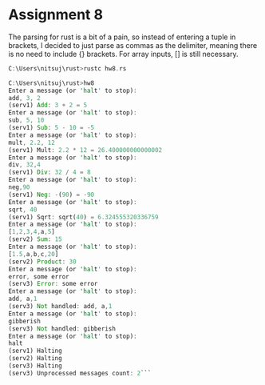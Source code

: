# Assignment 8

The parsing for rust is a bit of a pain, so instead of entering a tuple in brackets, I decided to just parse as commas as the delimiter, meaning there is no need to include {} brackets. For array inputs, [] is still necessary.
```rust
C:\Users\nitsuj\rust>rustc hw8.rs

C:\Users\nitsuj\rust>hw8
Enter a message (or 'halt' to stop):
add, 3, 2
(serv1) Add: 3 + 2 = 5
Enter a message (or 'halt' to stop):
sub, 5, 10
(serv1) Sub: 5 - 10 = -5
Enter a message (or 'halt' to stop):
mult, 2.2, 12
(serv1) Mult: 2.2 * 12 = 26.400000000000002
Enter a message (or 'halt' to stop):
div, 32,4
(serv1) Div: 32 / 4 = 8
Enter a message (or 'halt' to stop):
neg,90
(serv1) Neg: -(90) = -90
Enter a message (or 'halt' to stop):
sqrt, 40
(serv1) Sqrt: sqrt(40) = 6.324555320336759
Enter a message (or 'halt' to stop):
[1,2,3,4,a,5]
(serv2) Sum: 15
Enter a message (or 'halt' to stop):
[1.5,a,b,c,20]
(serv2) Product: 30
Enter a message (or 'halt' to stop):
error, some error
(serv3) Error: some error
Enter a message (or 'halt' to stop):
add, a,1
(serv3) Not handled: add, a,1
Enter a message (or 'halt' to stop):
gibberish
(serv3) Not handled: gibberish
Enter a message (or 'halt' to stop):
halt
(serv1) Halting
(serv2) Halting
(serv3) Halting
(serv3) Unprocessed messages count: 2```
